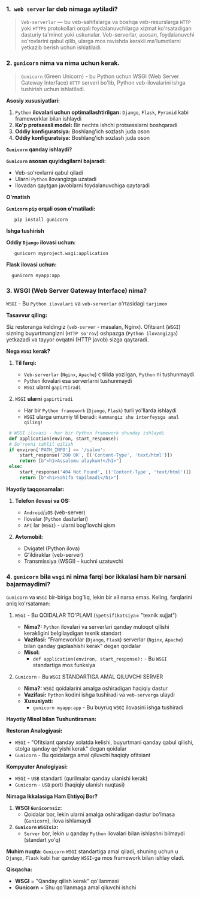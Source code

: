 ### 1.` web server` lar deb nimaga aytiladi?

> `Veb-serverlar` — bu veb-sahifalarga va boshqa veb-resurslarga `HTTP` yoki `HTTPS` protokollari orqali foydalanuvchilarga xizmat ko'rsatadigan dasturiy ta'minot yoki uskunalar. Veb-serverlar, asosan, foydalanuvchi so'rovlarini qabul qilib, ularga mos ravishda kerakli ma'lumotlarni yetkazib berish uchun ishlatiladi.

### 2. `gunicorn` nima va nima uchun kerak.

> `Gunicorn` (Green Unicorn) - bu Python uchun WSGI (Web Server Gateway Interface) `HTTP` serveri bo'lib, Python veb-ilovalarini ishga tushirish uchun ishlatiladi.

**Asosiy xususiyatlari:**

   1. `Python` **ilovalari uchun optimallashtirilgan:** `Django`, `Flask`, `Pyramid` kabi frameworklar bilan ishlaydi
   2. **Ko'p protsessli model:** Bir nechta ishchi protsesslarni boshqaradi
   3. **Oddiy konfiguratsiya:** Boshlang'ich sozlash juda oson
   4. **Oddiy konfiguratsiya:** Boshlang'ich sozlash juda oson

**`Gunicorn` qanday ishlaydi?**

**`Gunicorn` asosan quyidagilarni bajaradi:**

   - Veb-so'rovlarni qabul qiladi
   - Ularni `Python` ilovangizga uzatadi
   - Ilovadan qaytgan javoblarni foydalanuvchiga qaytaradi

**O'rnatish**

**`Gunicorn` `pip` orqali oson o'rnatiladi:**


   ```shell
      pip install gunicorn
   ```
**Ishga tushirish**

**Oddiy `Django` ilovasi uchun:**

   ```shell
      gunicorn myproject.wsgi:application
   ```
**Flask ilovasi uchun:**

```shell
  gunicorn myapp:app
```

### 3. WSGI (Web Server Gateway Interface) nima?

`WSGI` - Bu `Python ilovalari` va `veb-serverlar` o'rtasidagi `tarjimon`

**Tasavvur qiling:**

Siz restoranga keldingiz (`veb-server` - masalan, Nginx). Ofitsiant (`WSGI`) sizning buyurtmangizni (`HTTP so'rov`) oshpazga (`Python ilovangizga`) yetkazadi va tayyor ovqatni (HTTP javob) sizga qaytaradi.

**Nega `WSGI` kerak?**

   1. **Til farqi:**
      - `Veb-serverlar` (`Nginx`, `Apache`) `C` tilida yozilgan, `Python` ni tushunmaydi
      - `Python` ilovalari esa serverlarni tushunmaydi
      - `WSGI` ularni `gapirtiradi`

   2. `WSGI` **ularni** `gapirtiradi`
      - Har bir `Python framework` (`Django`, `Flask`) turli yo'llarda ishlaydi
      - `WSGI` ularga umumiy til beradi: `Hammangiz shu interfeysga amal qiling!`
   
   ```python
    # WSGI ilovasi - har bir Python framework shunday ishlaydi
    def application(environ, start_response):
    # So'rovni tahlil qilish
    if environ['PATH_INFO'] == '/salom':
        start_response('200 OK', [('Content-Type', 'text/html')])
        return [b"<h1>Assalomu alaykum!</h1>"]
    else:
        start_response('404 Not Found', [('Content-Type', 'text/html')])
        return [b"<h1>Sahifa topilmadi</h1>"]
   ```

**Hayotiy taqqosamalar:**

   1. **Telefon ilovasi va OS:**
      - `Android`/`iOS` (veb-server)
      - Ilovalar (`Python` dasturlari)
      - `API` lar (`WSGI`) - ularni bog'lovchi qism

   2. **Avtomobil:** 
      - Dvigatel (Python ilova) 
      - G'ildiraklar (veb-server)
      - Transmissiya (WSGI) - kuchni uzatuvchi

### 4. `gunicorn` bila `wsgi` ni nima farqi bor ikkalasi ham bir narsani bajarmaydimi?

`Gunicorn` va `WSGI` bir-biriga bog'liq, lekin bir xil narsa emas. Keling, farqlarini aniq ko'rsataman:

   1. `WSGI` - Bu QOIDALAR TO'PLAMI (`Spetsifikatsiya`= "texnik xujjat")
      - **Nima?:** `Python` ilovalari va serverlari qanday muloqot qilishi kerakligini belgilaydigan texnik standart
      - **Vazifasi:** "Frameworklar (`Django`, `Flask`) serverlar (`Nginx`, `Apache`) bilan qanday gaplashishi kerak" degan qoidalar
      - **Misol:**
        - `def application(environ, start_response):` - Bu `WSGI` standartiga mos funksiya

   2. `Gunicorn` - Bu `WSGI` STANDARTIGA AMAL QILUVCHI SERVER
      - **Nima?:** `WSGI` qoidalarini amalga oshiradigan haqiqiy dastur
      - **Vazifasi:** `Python` kodini ishga tushiradi va `veb-serverga` ulaydi
      - **Xususiyati:**
        - `gunicorn myapp:app` - Bu buyruq `WSGI` ilovasini ishga tushiradi

   **Hayotiy Misol bilan Tushuntiraman:**

   **Restoran Analogiyasi:**  
   - `WSGI` - "Ofitsiant qanday xolatda kelishi, buyurtmani qanday qabul qilishi, stolga qanday qo'yishi kerak" degan qoidalar
   - `Gunicorn` - Bu qoidalarga amal qiluvchi haqiqiy ofitsiant
   
   **Kompyuter Analogiyasi:** 
   -  `WSGI` - `USB` standarti (qurilmalar qanday ulanishi kerak)
   - `Gunicorn` - `USB` porti (haqiqiy ulanish nuqtasi)

   **Nimaga Ikkalasiga Ham Ehtiyoj Bor?**
   1. **WSGI `Gunicornsiz`:**
      - Qoidalar bor, lekin ularni amalga oshiradigan dastur bo'lmasa (`Gunicorn`), ilova ishlamaydi
   2. **`Gunicorn` `WSGIsiz`:**
      - `Server` bor, lekin u qanday `Python` ilovalari bilan ishlashni bilmaydi (standart yo'q)
      
   **Muhim nuqta:** `Gunicorn` `WSGI` standartiga amal qiladi, shuning uchun u `Django`, `Flask` kabi har qanday `WSGI`-ga mos framework bilan ishlay oladi.

   **Qisqacha:**
   - **WSGI** = "Qanday qilish kerak" qo'llanmasi
   - **Gunicorn** = Shu qo'llanmaga amal qiluvchi ishchi






















































































